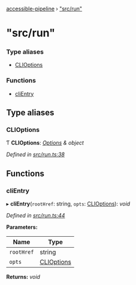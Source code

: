 [accessible-pipeline](../README.md) › ["src/run"](_src_run_.md)

# "src/run"

### Type aliases

* [CLIOptions](_src_run_.md#clioptions)

### Functions

* [cliEntry](_src_run_.md#clientry)

## Type aliases

###  CLIOptions

Ƭ **CLIOptions**: *[Options](../interfaces/_src_core_.options.md) & object*

*Defined in [src/run.ts:38](https://github.com/ArtemKolichenkov/accessible-pipeline/blob/e65b98b/src/run.ts#L38)*

## Functions

###  cliEntry

▸ **cliEntry**(`rootHref`: string, `opts`: [CLIOptions](_src_run_.md#clioptions)): *void*

*Defined in [src/run.ts:44](https://github.com/ArtemKolichenkov/accessible-pipeline/blob/e65b98b/src/run.ts#L44)*

**Parameters:**

Name | Type |
------ | ------ |
`rootHref` | string |
`opts` | [CLIOptions](_src_run_.md#clioptions) |

**Returns:** *void*
